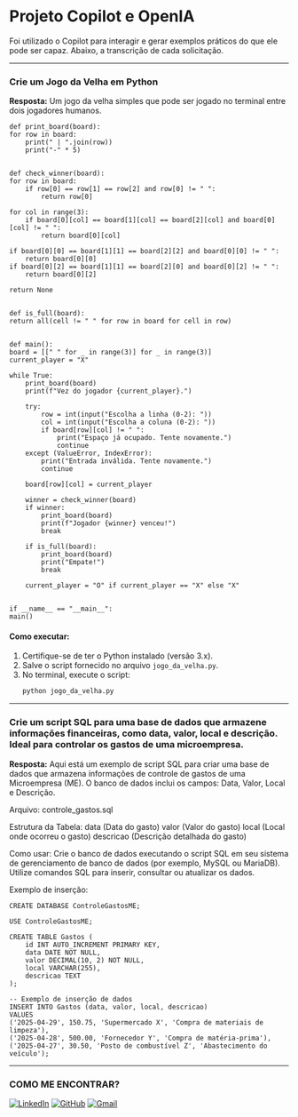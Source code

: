 # Projeto Copilot e OpenIA

Foi utilizado o Copilot para interagir e gerar exemplos práticos do que ele pode ser capaz.
Abaixo, a transcrição de cada solicitação.

---

### Crie um Jogo da Velha em Python

**Resposta:** Um jogo da velha simples que pode ser jogado no terminal entre dois jogadores humanos.

    def print_board(board):
    for row in board:
        print(" | ".join(row))
        print("-" * 5)


    def check_winner(board):
    for row in board:
        if row[0] == row[1] == row[2] and row[0] != " ":
            return row[0]

    for col in range(3):
        if board[0][col] == board[1][col] == board[2][col] and board[0][col] != " ":
            return board[0][col]

    if board[0][0] == board[1][1] == board[2][2] and board[0][0] != " ":
        return board[0][0]
    if board[0][2] == board[1][1] == board[2][0] and board[0][2] != " ":
        return board[0][2]

    return None


    def is_full(board):
    return all(cell != " " for row in board for cell in row)


    def main():
    board = [[" " for _ in range(3)] for _ in range(3)]
    current_player = "X"

    while True:
        print_board(board)
        print(f"Vez do jogador {current_player}.")

        try:
            row = int(input("Escolha a linha (0-2): "))
            col = int(input("Escolha a coluna (0-2): "))
            if board[row][col] != " ":
                print("Espaço já ocupado. Tente novamente.")
                continue
        except (ValueError, IndexError):
            print("Entrada inválida. Tente novamente.")
            continue

        board[row][col] = current_player

        winner = check_winner(board)
        if winner:
            print_board(board)
            print(f"Jogador {winner} venceu!")
            break

        if is_full(board):
            print_board(board)
            print("Empate!")
            break

        current_player = "O" if current_player == "X" else "X"


    if __name__ == "__main__":
    main()


#### Como executar:
1. Certifique-se de ter o Python instalado (versão 3.x).
2. Salve o script fornecido no arquivo `jogo_da_velha.py`.
3. No terminal, execute o script:
   ```bash
   python jogo_da_velha.py

---

### Crie um script SQL para uma base de dados que armazene informações financeiras, como data, valor, local e descrição. Ideal para controlar os gastos de uma microempresa.
**Resposta:** Aqui está um exemplo de script SQL para criar uma base de dados que armazena informações de controle de gastos de uma Microempresa (ME). O banco de dados inclui os campos: Data, Valor, Local e Descrição.

Arquivo: controle_gastos.sql

Estrutura da Tabela:
data (Data do gasto)
valor (Valor do gasto)
local (Local onde ocorreu o gasto)
descricao (Descrição detalhada do gasto)

Como usar:
Crie o banco de dados executando o script SQL em seu sistema de gerenciamento de banco de dados (por exemplo, MySQL ou MariaDB).
Utilize comandos SQL para inserir, consultar ou atualizar os dados.

Exemplo de inserção:

    CREATE DATABASE ControleGastosME;

    USE ControleGastosME;
    
    CREATE TABLE Gastos (
        id INT AUTO_INCREMENT PRIMARY KEY,
        data DATE NOT NULL,
        valor DECIMAL(10, 2) NOT NULL,
        local VARCHAR(255),
        descricao TEXT
    );
    
    -- Exemplo de inserção de dados
    INSERT INTO Gastos (data, valor, local, descricao) 
    VALUES 
    ('2025-04-29', 150.75, 'Supermercado X', 'Compra de materiais de limpeza'),
    ('2025-04-28', 500.00, 'Fornecedor Y', 'Compra de matéria-prima'),
    ('2025-04-27', 30.50, 'Posto de combustível Z', 'Abastecimento do veículo');

---

### COMO ME ENCONTRAR?
[![LinkedIn](https://img.shields.io/badge/LinkedIn-000000?style=for-the-badge&logo=linkedin&logoColor=white)](https://www.linkedin.com/in/rafaeloliveirarso/) 
[![GitHub](https://img.shields.io/badge/GitHub-100000?style=for-the-badge&logo=github&logoColor=white)](https://github.com/rafaeloliveirarso)
[![Gmail](https://img.shields.io/badge/Gmail-000000?style=for-the-badge&logo=gmail&logoColor=red)](mailto:rafael.silvaoliveira1992@gmail.com)
